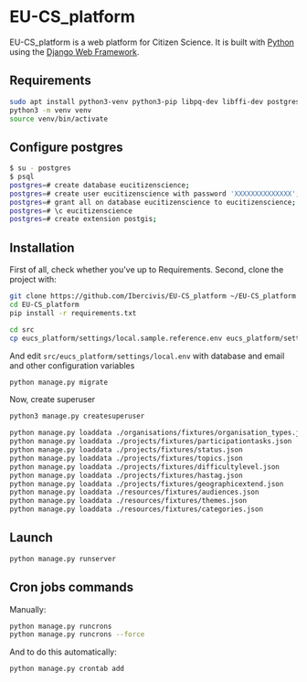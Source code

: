 


# EU-CS_platform

EU-CS_platform is a web platform for Citizen Science. It is built with [Python][0] using the [Django Web Framework][1].

## Requirements

```bash
sudo apt install python3-venv python3-pip libpq-dev libffi-dev postgresql postgresql-12.22-postgis-3.0 libjpeg-dev zlib1g-dev gettext
python3 -m venv venv
source venv/bin/activate
```

## Configure postgres

```bash
$ su - postgres
$ psql
postgres=# create database eucitizenscience;
postgres=# create user eucitizenscience with password 'XXXXXXXXXXXXXX';
postgres=# grant all on database eucitizenscience to eucitizenscience;
postgres=# \c eucitizenscience
postgres=# create extension postgis;
```

## Installation

First of all, check whether you've up to Requirements.
Second, clone the project with:

```bash
git clone https://github.com/Ibercivis/EU-CS_platform ~/EU-CS_platform
cd EU-CS_platform
pip install -r requirements.txt
```
    
```bash
cd src
cp eucs_platform/settings/local.sample.reference.env eucs_platform/settings/local.env
```

And edit `src/eucs_platform/settings/local.env` with database and email and other configuration variables

```bash
python manage.py migrate
```

Now, create superuser
```bash
python3 manage.py createsuperuser
```

```bash
python manage.py loaddata ./organisations/fixtures/organisation_types.json
python manage.py loaddata ./projects/fixtures/participationtasks.json
python manage.py loaddata ./projects/fixtures/status.json
python manage.py loaddata ./projects/fixtures/topics.json
python manage.py loaddata ./projects/fixtures/difficultylevel.json
python manage.py loaddata ./projects/fixtures/hastag.json
python manage.py loaddata ./projects/fixtures/geographicextend.json
python manage.py loaddata ./resources/fixtures/audiences.json
python manage.py loaddata ./resources/fixtures/themes.json
python manage.py loaddata ./resources/fixtures/categories.json
```


## Launch
```bash
python manage.py runserver
```

## Cron jobs commands

Manually:

```bash
python manage.py runcrons
python manage.py runcrons --force
```

And to do this automatically:

```bash
python manage.py crontab add
```


[0]: https://www.python.org/
[1]: https://www.djangoproject.com/
